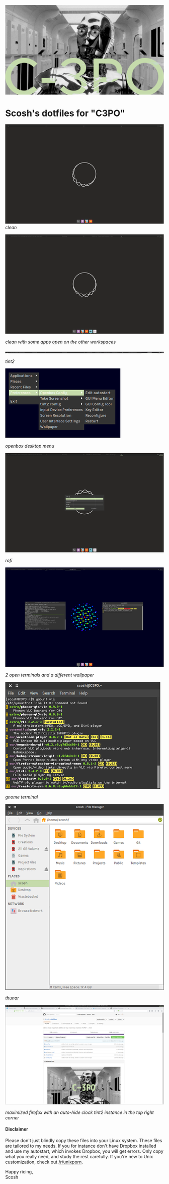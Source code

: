![C-3PO](https://github.com/Scosh/dotfiles/blob/master/cover.png)

# Scosh's dotfiles for "C3PO"
![1](https://github.com/Scosh/dotfiles/blob/master/screenshots/clean-startup.png)
*clean*


![2](https://github.com/Scosh/dotfiles/blob/master/screenshots/clean-busy.png)

*clean with some apps open on the other workspaces*


![3](https://github.com/Scosh/dotfiles/blob/master/screenshots/tint2.png)

*tint2*


![4](https://github.com/Scosh/dotfiles/blob/master/screenshots/openbox-menu.png)

*openbox desktop menu*


![5](https://github.com/Scosh/dotfiles/blob/master/screenshots/rofi.png)

*rofi*

![6.1](https://github.com/Scosh/dotfiles/blob/master/screenshots/terminals.png)

*2 open terminals and a different wallpaper*

![6.2](https://github.com/Scosh/dotfiles/blob/master/screenshots/gnome-terminal.png)

*gnome terminal*


![7](https://github.com/Scosh/dotfiles/blob/master/screenshots/thunar.png)

*thunar*


![8](https://github.com/Scosh/dotfiles/blob/master/screenshots/fullscreen-firefox.png)

*maximized firefox with an auto-hide clock tint2 instance in the top right corner*

#### Disclaimer
Please don't just blindly copy these files into your Linux system. These files are tailored to my needs. If you for instance don't have Dropbox installed and use my autostart, which invokes Dropbox, you will get errors. Only copy what you really need, and study the rest carefully. If you're new to Unix customization, check out [/r/unixporn](https://www.reddit.com/r/unixporn/).

Happy ricing,  
Scosh
